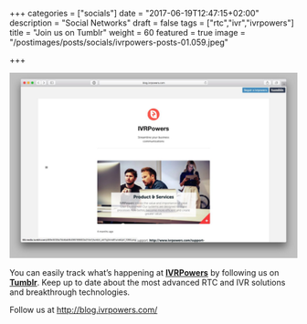 +++
categories = ["socials"]
date = "2017-06-19T12:47:15+02:00"
description = "Social Networks"
draft = false
tags = ["rtc","ivr","ivrpowers"]
title = "Join us on Tumblr"
weight = 60
featured = true
image = "/postimages/posts/socials/ivrpowers-posts-01.059.jpeg"

+++

![IVRPowers Tumblr](/postimages/posts/socials/ivrpowers-tumblr.jpg)

You can easily track what’s happening at **[IVRPowers](http://www.ivrpowers.com)** by following us on **[Tumblr](http://blog.ivrpowers.com/)**. Keep up to date about the most advanced RTC and IVR solutions and breakthrough technologies.  

Follow us at http://blog.ivrpowers.com/
